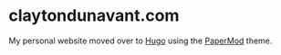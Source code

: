 # claytondunavant.com

My personal website moved over to [Hugo](https://gohugo.io/) using the [PaperMod](https://github.com/adityatelange/hugo-PaperMod) theme.